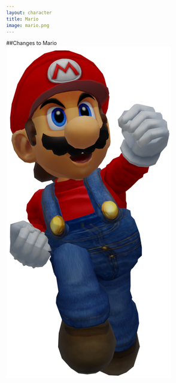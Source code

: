 ```yaml
---
layout: character
title: Mario
image: mario.png
---
```


##Changes to Mario
![Mario](/images/content/css/mario.png)
